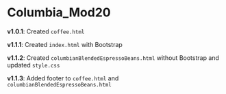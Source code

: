 # Columbia_Mod20

**v1.0.1**: Created `coffee.html`

**v1.1.1**: Created `index.html` with Bootstrap

**v1.1.2**: Created `columbianBlendedEspressoBeans.html` without Bootstrap and updated `style.css`

**v1.1.3**: Added footer to `coffee.html` and `columbianBlendedEspressoBeans.html`